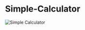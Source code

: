 # Simple-Calculator

![Simple Calculator](https://github.com/user-attachments/assets/e296a0ce-513d-4966-b290-342bdf39c385)
